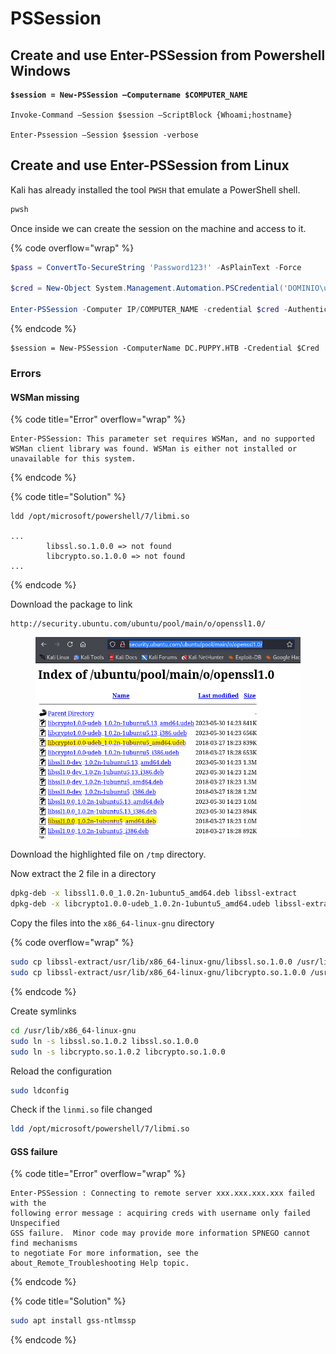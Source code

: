 # PSSession

## Create and use Enter-PSSession from Powershell Windows

<pre class="language-powershell"><code class="lang-powershell"><strong>$session = New-PSSession –Computername $COMPUTER_NAME
</strong><strong>
</strong>Invoke-Command –Session $session –ScriptBlock {Whoami;hostname}

Enter-Pssession –Session $session -verbose
</code></pre>



## Create and use Enter-PSSession from Linux

Kali has already installed the tool `PWSH` that emulate a PowerShell shell.

```bash
pwsh
```

Once inside we can create the session on the machine and access to it.

{% code overflow="wrap" %}
```powershell
$pass = ConvertTo-SecureString 'Password123!' -AsPlainText -Force

$cred = New-Object System.Management.Automation.PSCredential('DOMINIO\user', $pass)

Enter-PSSession -Computer IP/COMPUTER_NAME -credential $cred -Authentication Negotiate
```
{% endcode %}



```
$session = New-PSSession -ComputerName DC.PUPPY.HTB -Credential $Cred
```



### Errors

#### WSMan missing

{% code title="Error" overflow="wrap" %}
```
Enter-PSSession: This parameter set requires WSMan, and no supported WSMan client library was found. WSMan is either not installed or unavailable for this system.
```
{% endcode %}

{% code title="Solution" %}
```
ldd /opt/microsoft/powershell/7/libmi.so

...
        libssl.so.1.0.0 => not found
        libcrypto.so.1.0.0 => not found
...
```
{% endcode %}

Download the package to link

```
http://security.ubuntu.com/ubuntu/pool/main/o/openssl1.0/
```

<figure><img src="../../../.gitbook/assets/image (29).png" alt=""><figcaption></figcaption></figure>

Download the highlighted file on `/tmp` directory.

Now extract the 2 file in a directory

```bash
dpkg-deb -x libssl1.0.0_1.0.2n-1ubuntu5_amd64.deb libssl-extract
dpkg-deb -x libcrypto1.0.0-udeb_1.0.2n-1ubuntu5_amd64.udeb libssl-extract
```

Copy the files into the `x86_64-linux-gnu` directory

{% code overflow="wrap" %}
```bash
sudo cp libssl-extract/usr/lib/x86_64-linux-gnu/libssl.so.1.0.0 /usr/lib/x86_64-linux-gnu
sudo cp libssl-extract/usr/lib/x86_64-linux-gnu/libcrypto.so.1.0.0 /usr/lib/x86_64-linux-gnu
```
{% endcode %}

Create symlinks

```bash
cd /usr/lib/x86_64-linux-gnu
sudo ln -s libssl.so.1.0.2 libssl.so.1.0.0
sudo ln -s libcrypto.so.1.0.2 libcrypto.so.1.0.0
```

Reload the configuration

```bash
sudo ldconfig
```

Check if the `linmi.so` file changed

```bash
ldd /opt/microsoft/powershell/7/libmi.so
```



#### GSS failure

{% code title="Error" overflow="wrap" %}
```
Enter-PSSession : Connecting to remote server xxx.xxx.xxx.xxx failed with the
following error message : acquiring creds with username only failed Unspecified
GSS failure.  Minor code may provide more information SPNEGO cannot find mechanisms
to negotiate For more information, see the about_Remote_Troubleshooting Help topic. 
```
{% endcode %}

{% code title="Solution" %}
```bash
sudo apt install gss-ntlmssp
```
{% endcode %}
